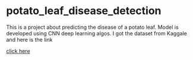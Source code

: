 <h1> potato_leaf_disease_detection</h1>
<p>This is a project about predicting the disease of  a potato leaf. Model is developed using CNN deep learning algos. I got the dataset from Kaggale and here is the link </p>
<a href='kaggle datasets download -d emmarex/plantdisease'> click here </a>



